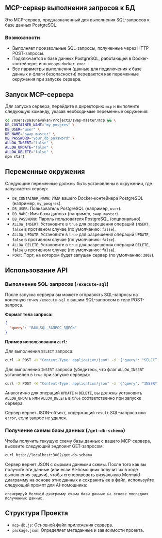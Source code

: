 ## MCP-сервер выполнения запросов к БД

Это MCP-сервер, предназначенный для выполнения SQL-запросов к базе данных PostgreSQL.

### Возможности

-   Выполняет произвольные SQL-запросы, полученные через HTTP POST-запросы.
-   Подключается к базе данных PostgreSQL, работающей в Docker-контейнере, используя `docker exec`.
-   Все параметры выполнения (данные для подключения к базе данных и флаги безопасности) передаются как переменные окружения при запуске сервера.

## Запуск MCP-сервера

Для запуска сервера, перейдите в директорию `mcp` и выполните следующую команду, указав необходимые переменные окружения:

```bash
cd /Users/sasunavakan/Projects/swap-master/mcp && \
DB_CONTAINER_NAME="my_posgres" \
DB_USER="user" \
DB_NAME="swap_master" \
DB_PASSWORD="your_db_password" \
ALLOW_INSERT="false" \
ALLOW_UPDATE="false" \
ALLOW_DELETE="false" \
npm start
```

## Переменные окружения

Следующие переменные должны быть установлены в окружении, где запускается сервер:

-   `DB_CONTAINER_NAME`: Имя вашего Docker-контейнера PostgreSQL (например, `my_posgres`).
-   `DB_USER`: Пользователь PostgreSQL (например, `user`).
-   `DB_NAME`: Имя базы данных (например, `swap_master`).
-   `DB_PASSWORD`: Пароль пользователя PostgreSQL (опционально).
-   `ALLOW_INSERT`: Установите в `true` для разрешения операций `INSERT`, `false` в противном случае (по умолчанию: `false`).
-   `ALLOW_UPDATE`: Установите в `true` для разрешения операций `UPDATE`, `false` в противном случае (по умолчанию: `false`).
-   `ALLOW_DELETE`: Установите в `true` для разрешения операций `DELETE`, `false` в противном случае (по умолчанию: `false`).
-   `PORT`: Порт, на котором будет запущен сервер (по умолчанию: `3002`).

## Использование API

### Выполнение SQL-запросов (`/execute-sql`)

После запуска сервера вы можете отправлять SQL-запросы на конечную точку `/execute-sql` с вашим SQL-запросом в теле POST-запроса.

**Формат тела запроса:**

```json
{
  "query": "ВАШ_SQL_ЗАПРОС_ЗДЕСЬ"
}
```

**Пример использования `curl`:**

Для выполнения `SELECT` запроса:

```bash
curl -X POST -H "Content-Type: application/json" -d '{"query": "SELECT * FROM contracts;"}' http://localhost:3002/execute-sql
```

Для выполнения `INSERT` запроса (убедитесь, что флаг `ALLOW_INSERT` установлен в `true` при запуске сервера):

```bash
curl -X POST -H "Content-Type: application/json" -d '{"query": "INSERT INTO your_table (column1) VALUES (\'value1\');"}' http://localhost:3002/execute-sql
```

Аналогично для операций `UPDATE` и `DELETE`, вы должны установить `ALLOW_UPDATE` или `ALLOW_DELETE` в `true` соответственно при запуске сервера.

Сервер вернет JSON-объект, содержащий `result` SQL-запроса или `error`, если запрос не удался.

### Получение схемы базы данных (`/get-db-schema`)

Чтобы получить текущую схему базы данных с вашего MCP-сервера, вызовите следующий эндпоинт GET-запросом:

```bash
curl http://localhost:3002/get-db-schema
```

Сервер вернет JSON с сырыми данными схемы. После того как вы получите эти данные (или если AI-помощник получит их в ходе выполнения задачи), чтобы сгенерировать визуальную Mermaid-диаграмму на основе этих данных и сохранить ее в файл, используйте следующий промпт для AI-помощника:

`сгенерируй Mermaid-диаграмму схемы базы данных на основе последних полученных данных.`

## Структура Проекта

-   `mcp-db.js`: Основной файл приложения сервера.
-   `package.json`: Определяет метаданные и зависимости проекта.

